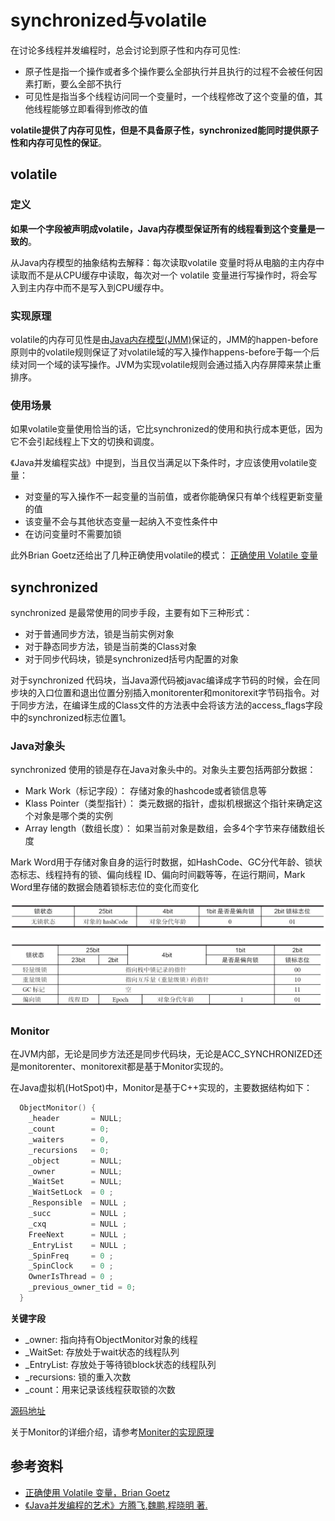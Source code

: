 # synchronized与volatile

在讨论多线程并发编程时，总会讨论到原子性和内存可见性:

+ 原子性是指一个操作或者多个操作要么全部执行并且执行的过程不会被任何因素打断，要么全部不执行
+ 可见性是指当多个线程访问同一个变量时，一个线程修改了这个变量的值，其他线程能够立即看得到修改的值

__volatile提供了内存可见性，但是不具备原子性，synchronized能同时提供原子性和内存可见性的保证__。


## volatile

### 定义

__如果一个字段被声明成volatile，Java内存模型保证所有的线程看到这个变量是一致的__。

从Java内存模型的抽象结构去解释：每次读取volatile 变量时将从电脑的主内存中读取而不是从CPU缓存中读取，每次对一个 volatile 变量进行写操作时，将会写入到主内存中而不是写入到CPU缓存中。

### 实现原理

volatile的内存可见性是由[Java内存模型(JMM)](JMM.md)保证的，JMM的happen-before原则中的volatile规则保证了对volatile域的写入操作happens-before于每一个后续对同一个域的读写操作。JVM为实现volatile规则会通过插入内存屏障来禁止重排序。

### 使用场景

如果volatile变量使用恰当的话，它比synchronized的使用和执行成本更低，因为它不会引起线程上下文的切换和调度。

《Java并发编程实战》中提到，当且仅当满足以下条件时，才应该使用volatile变量：

+ 对变量的写入操作不一起变量的当前值，或者你能确保只有单个线程更新变量的值
+ 该变量不会与其他状态变量一起纳入不变性条件中
+ 在访问变量时不需要加锁

此外Brian Goetz还给出了几种正确使用volatile的模式： [正确使用 Volatile 变量](https://www.ibm.com/developerworks/cn/java/j-jtp06197.html)

## synchronized

synchronized 是最常使用的同步手段，主要有如下三种形式：

+ 对于普通同步方法，锁是当前实例对象
+ 对于静态同步方法，锁是当前类的Class对象
+ 对于同步代码块，锁是synchronized括号内配置的对象

对于synchronized 代码块，当Java源代码被javac编译成字节码的时候，会在同步块的入口位置和退出位置分别插入monitorenter和monitorexit字节码指令。对于同步方法，在编译生成的Class文件的方法表中会将该方法的access_flags字段中的synchronized标志位置1。

### Java对象头

synchronized 使用的锁是存在Java对象头中的。对象头主要包括两部分数据：

+ Mark Work（标记字段）： 存储对象的hashcode或者锁信息等
+ Klass Pointer（类型指针）： 类元数据的指针，虚拟机根据这个指针来确定这个对象是哪个类的实例
+ Array length（数组长度）： 如果当前对象是数组，会多4个字节来存储数组长度

Mark Word用于存储对象自身的运行时数据，如HashCode、GC分代年龄、锁状态标志、线程持有的锁、偏向线程 ID、偏向时间戳等等，在运行期间，Mark Word里存储的数据会随着锁标志位的变化而变化

![](img/mark_word_1.png)

![](img/mark_word_2.png)

### Monitor

在JVM内部，无论是同步方法还是同步代码块，无论是ACC_SYNCHRONIZED还是monitorenter、monitorexit都是基于Monitor实现的。

在Java虚拟机(HotSpot)中，Monitor是基于C++实现的，主要数据结构如下：

```cpp
  ObjectMonitor() {
    _header       = NULL;
    _count        = 0;
    _waiters      = 0,
    _recursions   = 0;
    _object       = NULL;
    _owner        = NULL;
    _WaitSet      = NULL;
    _WaitSetLock  = 0 ;
    _Responsible  = NULL ;
    _succ         = NULL ;
    _cxq          = NULL ;
    FreeNext      = NULL ;
    _EntryList    = NULL ;
    _SpinFreq     = 0 ;
    _SpinClock    = 0 ;
    OwnerIsThread = 0 ;
    _previous_owner_tid = 0;
  }
```

__关键字段__

+ _owner: 指向持有ObjectMonitor对象的线程
+ _WaitSet: 存放处于wait状态的线程队列
+ _EntryList: 存放处于等待锁block状态的线程队列
+ _recursions: 锁的重入次数
+ _count：用来记录该线程获取锁的次数

[源码地址](http://hg.openjdk.java.net/jdk8/jdk8/hotspot/file/87ee5ee27509/src/share/vm/runtime/objectMonitor.hpp#l140)


关于Monitor的详细介绍，请参考[Moniter的实现原理](http://www.hollischuang.com/archives/2030)


## 参考资料

+ [正确使用 Volatile 变量，Brian Goetz](https://www.ibm.com/developerworks/cn/java/j-jtp06197.html)
+ [《Java并发编程的艺术》方腾飞,魏鹏,程晓明 著. ](https://www.amazon.cn/dp/B012NDCEA0/ref=sr_1_1?ie=UTF8&qid=1520002234&sr=8-1&keywords=Java%E5%B9%B6%E5%8F%91%E7%BC%96%E7%A8%8B%E7%9A%84%E8%89%BA%E6%9C%AF)
